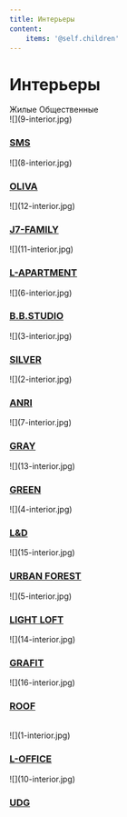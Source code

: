 ```yaml
---
title: Интерьеры
content:
    items: '@self.children'
---
```


<h1>Интерьеры</h1>
<span id="interior-live">Жилые </span>
<span id="interior-public">Общественные</span>
<div class="clearfix"></div>

<div class="row live">
    <div class="l-33" markdown="1">![](9-interior.jpg)
        <div class="mask"><h3><a href="/interior/sms"><span>SMS</span></a></h3></div>
    </div>
    <div class="l-33" markdown="1">![](8-interior.jpg)
        <div class="mask"><h3><a href="/interior/oliva"><span>OLIVA</span></a></h3></div>
    </div>
    <div class="l-33" markdown="1">![](12-interior.jpg)
        <div class="mask"><h3><a href="/interior/j7-family"><span>J7-FAMILY</span></a></h3></div>
    </div>
    <div class="l-33" markdown="1">![](11-interior.jpg)
        <div class="mask"><h3><a href="/interior/l-apartment"><span>L-APARTMENT</span></a></h3></div>
    </div>
    <div class="l-33" markdown="1">![](6-interior.jpg)
        <div class="mask"><h3><a href="/interior/b-b-studio"><span>B.B.STUDIO</span></a></h3></div>
    </div>
    <div class="l-33" markdown="1">![](3-interior.jpg)
        <div class="mask"><h3><a href="/interior/silver"><span>SILVER</span></a></h3></div>
    </div>
    <div class="l-33" markdown="1">![](2-interior.jpg)
        <div class="mask"><h3><a href="/interior/anri"><span>ANRI</span></a></h3></div>
    </div>
    <div class="l-33" markdown="1">![](7-interior.jpg)
        <div class="mask"><h3><a href="/interior/gray"><span>GRAY</span></a></h3></div>
    </div>
    <div class="l-33" markdown="1">![](13-interior.jpg)
        <div class="mask"><h3><a href="/interior/green"><span>GREEN</span></a></h3></div>
    </div>
    <div class="l-33" markdown="1">![](4-interior.jpg)
        <div class="mask"><h3><a href="/interior/l&d"><span>L&D</span></a></h3></div>
    </div>
    <div class="l-33" markdown="1">![](15-interior.jpg)
        <div class="mask"><h3><a href="/interior/urban-forest"><span>URBAN FOREST</span></a></h3></div>
    </div>
    <div class="l-33" markdown="1">![](5-interior.jpg)
        <div class="mask"><h3><a href="/interior/light-loft"><span>LIGHT LOFT</span></a></h3></div>
    </div>
    <div class="l-33" markdown="1">![](14-interior.jpg)
        <div class="mask"><h3><a href="/interior/grafit"><span>GRAFIT</span></a></h3></div>
    </div>
    <div class="l-33" markdown="1">![](16-interior.jpg)
        <div class="mask"><h3><a href="/interior/roof"><span>ROOF</span></a></h3></div>
    </div>
    <div class="l-33 placeholder-column">
        <div class="placeholder">&nbsp;</div>
    </div>
</div>
<div class="row public">
    <div class="l-33" markdown="1">![](1-interior.jpg)
        <div class="mask"><h3><a href="/interior/l-office"><span>L-OFFICE</span></a></h3></div>
    </div>
    <div class="l-33" markdown="1">![](10-interior.jpg)
        <div class="mask"><h3><a href="/interior/udg"><span>UDG</span></a></h3></div>
    </div>
</div>